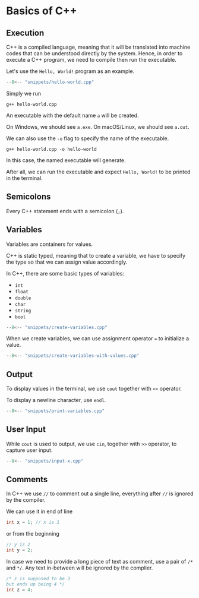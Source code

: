 # Basics of C++

## Execution

C++ is a compiled language, meaning that it will be translated into machine codes that can be understood directly by the system.
Hence, in order to execute a C++ program, we need to compile then run the executable.

Let's use the `Hello, World!` program as an example.

```cpp title="hello-world.cpp" linenums="1"
--8<-- "snippets/hello-world.cpp"
```

Simply we run

    g++ hello-world.cpp

An executable with the default name `a` will be created.

On Windows, we should see `a.exe`. On macOS/Linux, we should see `a.out`.

We can also use the `-o` flag to specify the name of the executable.

    g++ hello-world.cpp -o hello-world

In this case, the named executable will generate.

After all, we can run the executable and expect `Hello, World!` to be printed in the terminal.

## Semicolons

Every C++ statement ends with a semicolon (`;`).

## Variables

Variables are containers for values.

C++ is static typed, meaning that to create a variable, we have to specify the type so that we can assign value accordingly.

In C++, there are some basic types of variables:

- `int`
- `float`
- `double`
- `char`
- `string`
- `bool`

```cpp title="create-variables.cpp" linenums="1"
--8<-- "snippets/create-variables.cpp"
```

When we create variables, we can use assignment operator `=` to initialize a value.

```cpp title="create-variables-with-values.cpp" linenums="1"
--8<-- "snippets/create-variables-with-values.cpp"
```

## Output

To display values in the terminal, we use `cout` together with `<<` operator.

To display a newline character, use `endl`.

```cpp title="print-variables.cpp" linenums="1"
--8<-- "snippets/print-variables.cpp"
```

## User Input

While `cout` is used to output, we use `cin`, together with `>>` operator, to capture user input.

```cpp title="input-x.cpp" linenums="1"
--8<-- "snippets/input-x.cpp"
```
## Comments

In C++ we use `//` to comment out a single line, everything after `//` is ignored by the compiler.

We can use it in end of line

```cpp linenums="1"
int x = 1; // x is 1
```

or from the beginning

```cpp linenums="1"
// y is 2
int y = 2;
```

In case we need to provide a long piece of text as comment, use a pair of `/*` and `*/`.
Any text in-between will be ignored by the complier.

```cpp linenums="1"
/* z is supposed to be 3
but ends up being 4 */
int z = 4;
```
